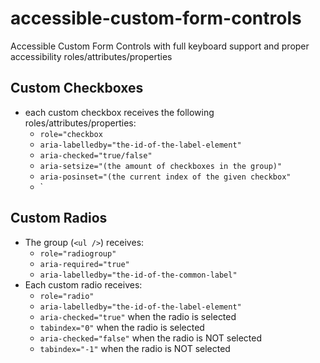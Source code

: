 accessible-custom-form-controls
====================

Accessible Custom Form Controls with full keyboard support and proper accessibility roles/attributes/properties

## Custom Checkboxes
 - each custom checkbox receives the following roles/attributes/properties:
   - `role="checkbox`
   - `aria-labelledby="the-id-of-the-label-element"`
   - `aria-checked="true/false"`
   - `aria-setsize="(the amount of checkboxes in the group)"`
   - `aria-posinset="(the current index of the given checkbox"`
   - `

## Custom Radios
 - The group (`<ul />`) receives:
   - `role="radiogroup"`
   - `aria-required="true"`
   - `aria-labelledby="the-id-of-the-common-label"`
 - Each custom radio receives:
   - `role="radio"`
   - `aria-labelledby="the-id-of-the-label-element"`
   - `aria-checked="true"` when the radio is selected
   - `tabindex="0"` when the radio is selected
   - `aria-checked="false"` when the radio is NOT selected
   - `tabindex="-1"` when the radio is NOT selected
